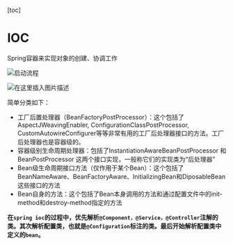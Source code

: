 [toc]





# IOC

Spring容器来实现对象的创建、协调工作

![启动流程](/home/klaus/documents/pic/note/20190310122523469.png)

![在这里插入图片描述](/home/klaus/documents/pic/note/20190310121611901.png)



简单分类如下：

- 工厂后置处理器（BeanFactoryPostProcessor）：这个包括了AspectJWeavingEnabler, ConfigurationClassPostProcessor, CustomAutowireConfigurer等等非常有用的工厂后处理器接口的方法。工厂后处理器也是容器级的。
- 容器级别生命周期处理器：包括了InstantiationAwareBeanPostProcessor 和 BeanPostProcessor 这两个接口实现，一般称它们的实现类为“后处理器”
- Bean级生命周期接口方法（仅作用于某个Bean）：这个包括了BeanNameAware、BeanFactoryAware、InitializingBean和DiposableBean这些接口的方法
- Bean自身的方法：这个包括了Bean本身调用的方法和通过配置文件中<bean>的init-method和destroy-method指定的方法





**在`spring ioc`的过程中，优先解析`@Component，@Service，@Controller`注解的类。其次解析配置类，也就是`@Configuration`标注的类。最后开始解析配置类中定义的`bean`。** 